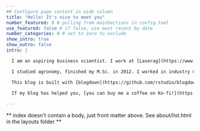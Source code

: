 ```yaml
---
## Configure page content in wide column
title: "Hello! It's nice to meet you"
number_featured: 0 # pulling from mainSections in config.toml
use_featured: false # if false, use most recent by date
number_categories: 0 # set to zero to exclude
show_intro: true
show_outro: false
intro: |

  I am an aspiring business scientist. I work at [Laserag](https://www.laserag.com), a consulting firm whose mission is to support the implementation of sustainable farming practices. My focus is to find insight from farming data to facilitate the work of agronomists in their advising of good management practices to farmers. I love making beautiful charts, the statistical programming language R, my Australian Shepherd dog, my beautiful garden, and black tea.

  I studied agronomy, finished my M.Sc. in 2012. I worked in industry mostly doing research and helping farmers with their environmental obligations. I rediscovered R (had a brief introduction at school) in 2018 and never looked back. You can find me on [Linkedin](https://www.linkedin.com/in/johanie-fournier-agr) and [GitHub](https://github.com/jofou). 

  This blog is built with [blogdown](https://github.com/rstudio/blogdown) and [Hugo](https://gohugo.io/), and deployed using [Netlify](https://www.netlify.com/). My blog posts are released under a [Creative Commons Attribution-ShareAlike 4.0 International License](https://creativecommons.org/licenses/by-sa/4.0/). 
  
  If my blog has helped you, [you can buy me a coffee on Ko-fi!](https://ko-fi.com/johaniefournier)

---
```


** index doesn't contain a body, just front matter above.
See about/list.html in the layouts folder **
